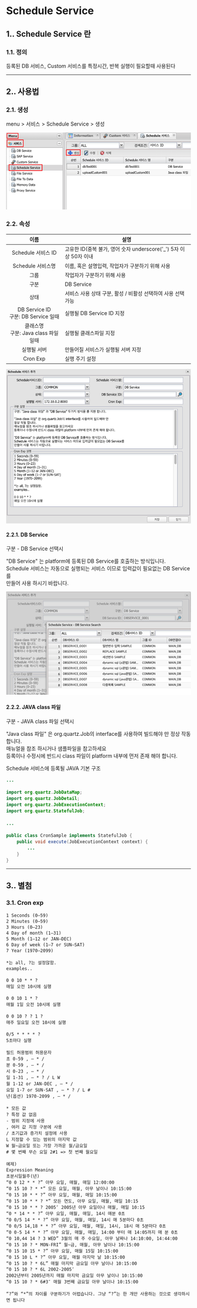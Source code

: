 # Schedule Service
## 1.. Schedule Service 란
### 1.1. 정의
등록된 DB 서비스, Custom 서비스를 특정시간, 반복 실행이 필요할때 사용된다

---
## 2.. 사용법
### 2.1. 생성
menu > 서비스 > Schedule Service > 생성

![Service Create](./images/02-service-schedule-01.png)

### 2.2. 속성

| 이름 | 설명 |
|:---:|---|
| Schedule 서비스 ID | 고유한 ID(중복 불가, 영어 숫자 underscore('_') 5자 이상 50자 이내 |
| Schedule 서비스명 | 이름, 혹은 설명입력, 작업자가 구분하기 위해 사용 |
| 그룹 | 작업자가 구분하기 위해 사용 |
| 구분 | DB Service |
| 상태 | 서비스 사용 상태 구분, 활성 / 비활성 선택하여 사용 선택가능 |
| DB Service ID<br />구분: DB Service 일때 | 실행될 DB Service ID 지정 |
| 클래스명<br />구분: Java class 파일 일때 | 실행될 클래스파일 지정 |
| 실행될 서버 | 만들어질 서비스가 실행될 서버 지정 |
| Cron Exp | 실행 주기 설정 |

![Attribute](./images/02-service-schedule-02.png)

#### 2.2.1. DB Service
구분 - DB Service 선택시

"DB Service" 는 platform에 등록된 DB Service를 호출하는 방식입니다.  
Schedule 서비스는 자동으로 실행되는 서비스 이므로 입력값이 필요없는 DB Service를  
만들어 사용 하시기 바랍니다.

![Attribute](./images/02-service-schedule-03.png)

#### 2.2.2. JAVA class 파일
구분 - JAVA class 파일 선택시

"Java class 파일" 은 org.quartz.Job의 interface를 사용하여 빌드해야 만 정상 작동 합니다.  
매뉴얼을 참조 하시거나 샘플파일을 참고하세요  
등록이나 수정시에 반드시 class 파일이 platform 내부에 먼저 존재 해야 합니다.

Schedule 서비스에 등록될 JAVA 기본 구조

```java
...

import org.quartz.JobDataMap;
import org.quartz.JobDetail;
import org.quartz.JobExecutionContext;
import org.quartz.StatefulJob;

...

public class CronSample implements StatefulJob {
    public void execute(JobExecutionContext context) {
        ...
    }
}
```

---
## 3.. 별첨
### 3.1. Cron exp

```
1 Seconds (0–59)
2 Minutes (0–59)
3 Hours (0–23)
4 Day of month (1–31)
5 Month (1–12 or JAN–DEC)
6 Day of week (1–7 or SUN–SAT)
7 Year (1970–2099)

*는 all, ?는 설정않함.
examples..

0 0 10 * * ?
매일 오전 10시에 실행

0 0 10 1 * ?
매월 1일 오전 10시에 실행

0 0 10 ? ? 1 ?
매주 일요일 오전 10시에 실행

0/5 * * * * ?
5초마다 실행

필드 허용범위 허용문자
초 0-59 , – * / 
분 0-59 , – * / 
시 0-23 , – * / 
일 1-31 , – * ? / L W
월 1-12 or JAN-DEC , – * / 
요일 1-7 or SUN-SAT , – * ? / L # 
년(옵션) 1970-2099 , – * /

* 모든 값
? 특정 값 없음
- 범위 지정에 사용
, 여러 값 지정 구분에 사용
/ 초기값과 증가치 설정에 사용
L 지정할 수 있는 범위의 마지막 값
W 월~금요일 또는 가장 가까운 월/금요일
# 몇 번째 무슨 요일 2#1 => 첫 번째 월요일

예제) 
Expression Meaning 
초분시일월주(년)
“0 0 12 * * ?” 아무 요일, 매월, 매일 12:00:00
“0 15 10 ? * *” 모든 요일, 매월, 아무 날이나 10:15:00 
“0 15 10 * * ?” 아무 요일, 매월, 매일 10:15:00 
“0 15 10 * * ? *” 모든 연도, 아무 요일, 매월, 매일 10:15 
“0 15 10 * * ? 2005″ 2005년 아무 요일이나 매월, 매일 10:15 
“0 * 14 * * ?” 아무 요일, 매월, 매일, 14시 매분 0초 
“0 0/5 14 * * ?” 아무 요일, 매월, 매일, 14시 매 5분마다 0초 
“0 0/5 14,18 * * ?” 아무 요일, 매월, 매일, 14시, 18시 매 5분마다 0초 
“0 0-5 14 * * ?” 아무 요일, 매월, 매일, 14:00 부터 매 14:05까지 매 분 0초 
“0 10,44 14 ? 3 WED” 3월의 매 주 수요일, 아무 날짜나 14:10:00, 14:44:00 
“0 15 10 ? * MON-FRI” 월~금, 매월, 아무 날이나 10:15:00 
“0 15 10 15 * ?” 아무 요일, 매월 15일 10:15:00 
“0 15 10 L * ?” 아무 요일, 매월 마지막 날 10:15:00 
“0 15 10 ? * 6L” 매월 마지막 금요일 아무 날이나 10:15:00 
“0 15 10 ? * 6L 2002-2005″
2002년부터 2005년까지 매월 마지막 금요일 아무 날이나 10:15:00 
“0 15 10 ? * 6#3″ 매월 3번째 금요일 아무 날이나 10:15:00

“?”와 “*”의 차이를 구분하기가 어렵습니다. 그냥 “?”는 한 개만 사용하는 것으로 생각하시면 됩니다
```